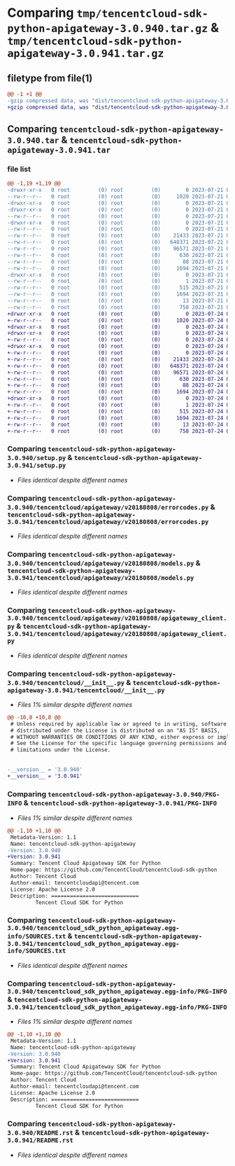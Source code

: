 # Comparing `tmp/tencentcloud-sdk-python-apigateway-3.0.940.tar.gz` & `tmp/tencentcloud-sdk-python-apigateway-3.0.941.tar.gz`

## filetype from file(1)

```diff
@@ -1 +1 @@
-gzip compressed data, was "dist/tencentcloud-sdk-python-apigateway-3.0.940.tar", last modified: Fri Jul 21 00:22:08 2023, max compression
+gzip compressed data, was "dist/tencentcloud-sdk-python-apigateway-3.0.941.tar", last modified: Mon Jul 24 00:19:02 2023, max compression
```

## Comparing `tencentcloud-sdk-python-apigateway-3.0.940.tar` & `tencentcloud-sdk-python-apigateway-3.0.941.tar`

### file list

```diff
@@ -1,19 +1,19 @@
-drwxr-xr-x   0 root         (0) root         (0)        0 2023-07-21 00:22:08.000000 tencentcloud-sdk-python-apigateway-3.0.940/
--rw-r--r--   0 root         (0) root         (0)     1020 2023-07-21 00:22:08.000000 tencentcloud-sdk-python-apigateway-3.0.940/setup.py
-drwxr-xr-x   0 root         (0) root         (0)        0 2023-07-21 00:22:08.000000 tencentcloud-sdk-python-apigateway-3.0.940/tencentcloud/
-drwxr-xr-x   0 root         (0) root         (0)        0 2023-07-21 00:22:08.000000 tencentcloud-sdk-python-apigateway-3.0.940/tencentcloud/apigateway/
--rw-r--r--   0 root         (0) root         (0)        0 2023-07-21 00:22:08.000000 tencentcloud-sdk-python-apigateway-3.0.940/tencentcloud/apigateway/__init__.py
-drwxr-xr-x   0 root         (0) root         (0)        0 2023-07-21 00:22:08.000000 tencentcloud-sdk-python-apigateway-3.0.940/tencentcloud/apigateway/v20180808/
--rw-r--r--   0 root         (0) root         (0)        0 2023-07-21 00:22:08.000000 tencentcloud-sdk-python-apigateway-3.0.940/tencentcloud/apigateway/v20180808/__init__.py
--rw-r--r--   0 root         (0) root         (0)    21433 2023-07-21 00:22:08.000000 tencentcloud-sdk-python-apigateway-3.0.940/tencentcloud/apigateway/v20180808/errorcodes.py
--rw-r--r--   0 root         (0) root         (0)   648371 2023-07-21 00:22:08.000000 tencentcloud-sdk-python-apigateway-3.0.940/tencentcloud/apigateway/v20180808/models.py
--rw-r--r--   0 root         (0) root         (0)    96571 2023-07-21 00:22:08.000000 tencentcloud-sdk-python-apigateway-3.0.940/tencentcloud/apigateway/v20180808/apigateway_client.py
--rw-r--r--   0 root         (0) root         (0)      630 2023-07-21 00:22:08.000000 tencentcloud-sdk-python-apigateway-3.0.940/tencentcloud/__init__.py
--rw-r--r--   0 root         (0) root         (0)       88 2023-07-21 00:22:08.000000 tencentcloud-sdk-python-apigateway-3.0.940/setup.cfg
--rw-r--r--   0 root         (0) root         (0)     1694 2023-07-21 00:22:08.000000 tencentcloud-sdk-python-apigateway-3.0.940/PKG-INFO
-drwxr-xr-x   0 root         (0) root         (0)        0 2023-07-21 00:22:08.000000 tencentcloud-sdk-python-apigateway-3.0.940/tencentcloud_sdk_python_apigateway.egg-info/
--rw-r--r--   0 root         (0) root         (0)        1 2023-07-21 00:22:08.000000 tencentcloud-sdk-python-apigateway-3.0.940/tencentcloud_sdk_python_apigateway.egg-info/dependency_links.txt
--rw-r--r--   0 root         (0) root         (0)      515 2023-07-21 00:22:08.000000 tencentcloud-sdk-python-apigateway-3.0.940/tencentcloud_sdk_python_apigateway.egg-info/SOURCES.txt
--rw-r--r--   0 root         (0) root         (0)     1694 2023-07-21 00:22:08.000000 tencentcloud-sdk-python-apigateway-3.0.940/tencentcloud_sdk_python_apigateway.egg-info/PKG-INFO
--rw-r--r--   0 root         (0) root         (0)       13 2023-07-21 00:22:08.000000 tencentcloud-sdk-python-apigateway-3.0.940/tencentcloud_sdk_python_apigateway.egg-info/top_level.txt
--rw-r--r--   0 root         (0) root         (0)      758 2023-07-21 00:22:08.000000 tencentcloud-sdk-python-apigateway-3.0.940/README.rst
+drwxr-xr-x   0 root         (0) root         (0)        0 2023-07-24 00:19:02.000000 tencentcloud-sdk-python-apigateway-3.0.941/
+-rw-r--r--   0 root         (0) root         (0)     1020 2023-07-24 00:19:02.000000 tencentcloud-sdk-python-apigateway-3.0.941/setup.py
+drwxr-xr-x   0 root         (0) root         (0)        0 2023-07-24 00:19:02.000000 tencentcloud-sdk-python-apigateway-3.0.941/tencentcloud/
+drwxr-xr-x   0 root         (0) root         (0)        0 2023-07-24 00:19:02.000000 tencentcloud-sdk-python-apigateway-3.0.941/tencentcloud/apigateway/
+-rw-r--r--   0 root         (0) root         (0)        0 2023-07-24 00:19:02.000000 tencentcloud-sdk-python-apigateway-3.0.941/tencentcloud/apigateway/__init__.py
+drwxr-xr-x   0 root         (0) root         (0)        0 2023-07-24 00:19:02.000000 tencentcloud-sdk-python-apigateway-3.0.941/tencentcloud/apigateway/v20180808/
+-rw-r--r--   0 root         (0) root         (0)        0 2023-07-24 00:19:02.000000 tencentcloud-sdk-python-apigateway-3.0.941/tencentcloud/apigateway/v20180808/__init__.py
+-rw-r--r--   0 root         (0) root         (0)    21433 2023-07-24 00:19:02.000000 tencentcloud-sdk-python-apigateway-3.0.941/tencentcloud/apigateway/v20180808/errorcodes.py
+-rw-r--r--   0 root         (0) root         (0)   648371 2023-07-24 00:19:02.000000 tencentcloud-sdk-python-apigateway-3.0.941/tencentcloud/apigateway/v20180808/models.py
+-rw-r--r--   0 root         (0) root         (0)    96571 2023-07-24 00:19:02.000000 tencentcloud-sdk-python-apigateway-3.0.941/tencentcloud/apigateway/v20180808/apigateway_client.py
+-rw-r--r--   0 root         (0) root         (0)      630 2023-07-24 00:19:02.000000 tencentcloud-sdk-python-apigateway-3.0.941/tencentcloud/__init__.py
+-rw-r--r--   0 root         (0) root         (0)       88 2023-07-24 00:19:02.000000 tencentcloud-sdk-python-apigateway-3.0.941/setup.cfg
+-rw-r--r--   0 root         (0) root         (0)     1694 2023-07-24 00:19:02.000000 tencentcloud-sdk-python-apigateway-3.0.941/PKG-INFO
+drwxr-xr-x   0 root         (0) root         (0)        0 2023-07-24 00:19:02.000000 tencentcloud-sdk-python-apigateway-3.0.941/tencentcloud_sdk_python_apigateway.egg-info/
+-rw-r--r--   0 root         (0) root         (0)        1 2023-07-24 00:19:02.000000 tencentcloud-sdk-python-apigateway-3.0.941/tencentcloud_sdk_python_apigateway.egg-info/dependency_links.txt
+-rw-r--r--   0 root         (0) root         (0)      515 2023-07-24 00:19:02.000000 tencentcloud-sdk-python-apigateway-3.0.941/tencentcloud_sdk_python_apigateway.egg-info/SOURCES.txt
+-rw-r--r--   0 root         (0) root         (0)     1694 2023-07-24 00:19:02.000000 tencentcloud-sdk-python-apigateway-3.0.941/tencentcloud_sdk_python_apigateway.egg-info/PKG-INFO
+-rw-r--r--   0 root         (0) root         (0)       13 2023-07-24 00:19:02.000000 tencentcloud-sdk-python-apigateway-3.0.941/tencentcloud_sdk_python_apigateway.egg-info/top_level.txt
+-rw-r--r--   0 root         (0) root         (0)      758 2023-07-24 00:19:02.000000 tencentcloud-sdk-python-apigateway-3.0.941/README.rst
```

### Comparing `tencentcloud-sdk-python-apigateway-3.0.940/setup.py` & `tencentcloud-sdk-python-apigateway-3.0.941/setup.py`

 * *Files identical despite different names*

### Comparing `tencentcloud-sdk-python-apigateway-3.0.940/tencentcloud/apigateway/v20180808/errorcodes.py` & `tencentcloud-sdk-python-apigateway-3.0.941/tencentcloud/apigateway/v20180808/errorcodes.py`

 * *Files identical despite different names*

### Comparing `tencentcloud-sdk-python-apigateway-3.0.940/tencentcloud/apigateway/v20180808/models.py` & `tencentcloud-sdk-python-apigateway-3.0.941/tencentcloud/apigateway/v20180808/models.py`

 * *Files identical despite different names*

### Comparing `tencentcloud-sdk-python-apigateway-3.0.940/tencentcloud/apigateway/v20180808/apigateway_client.py` & `tencentcloud-sdk-python-apigateway-3.0.941/tencentcloud/apigateway/v20180808/apigateway_client.py`

 * *Files identical despite different names*

### Comparing `tencentcloud-sdk-python-apigateway-3.0.940/tencentcloud/__init__.py` & `tencentcloud-sdk-python-apigateway-3.0.941/tencentcloud/__init__.py`

 * *Files 1% similar despite different names*

```diff
@@ -10,8 +10,8 @@
 # Unless required by applicable law or agreed to in writing, software
 # distributed under the License is distributed on an "AS IS" BASIS,
 # WITHOUT WARRANTIES OR CONDITIONS OF ANY KIND, either express or implied.
 # See the License for the specific language governing permissions and
 # limitations under the License.
 
 
-__version__ = '3.0.940'
+__version__ = '3.0.941'
```

### Comparing `tencentcloud-sdk-python-apigateway-3.0.940/PKG-INFO` & `tencentcloud-sdk-python-apigateway-3.0.941/PKG-INFO`

 * *Files 1% similar despite different names*

```diff
@@ -1,10 +1,10 @@
 Metadata-Version: 1.1
 Name: tencentcloud-sdk-python-apigateway
-Version: 3.0.940
+Version: 3.0.941
 Summary: Tencent Cloud Apigateway SDK for Python
 Home-page: https://github.com/TencentCloud/tencentcloud-sdk-python
 Author: Tencent Cloud
 Author-email: tencentcloudapi@tencent.com
 License: Apache License 2.0
 Description: ============================
         Tencent Cloud SDK for Python
```

### Comparing `tencentcloud-sdk-python-apigateway-3.0.940/tencentcloud_sdk_python_apigateway.egg-info/SOURCES.txt` & `tencentcloud-sdk-python-apigateway-3.0.941/tencentcloud_sdk_python_apigateway.egg-info/SOURCES.txt`

 * *Files identical despite different names*

### Comparing `tencentcloud-sdk-python-apigateway-3.0.940/tencentcloud_sdk_python_apigateway.egg-info/PKG-INFO` & `tencentcloud-sdk-python-apigateway-3.0.941/tencentcloud_sdk_python_apigateway.egg-info/PKG-INFO`

 * *Files 1% similar despite different names*

```diff
@@ -1,10 +1,10 @@
 Metadata-Version: 1.1
 Name: tencentcloud-sdk-python-apigateway
-Version: 3.0.940
+Version: 3.0.941
 Summary: Tencent Cloud Apigateway SDK for Python
 Home-page: https://github.com/TencentCloud/tencentcloud-sdk-python
 Author: Tencent Cloud
 Author-email: tencentcloudapi@tencent.com
 License: Apache License 2.0
 Description: ============================
         Tencent Cloud SDK for Python
```

### Comparing `tencentcloud-sdk-python-apigateway-3.0.940/README.rst` & `tencentcloud-sdk-python-apigateway-3.0.941/README.rst`

 * *Files identical despite different names*

